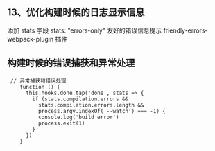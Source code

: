 ## 13、优化构建时候的日志显示信息
添加 stats 字段 stats: "errors-only"
友好的错误信息提示
friendly-errors-webpack-plugin 插件
## 构建时候的错误捕获和异常处理
```
 // 异常捕获和错误处理
    function () {
      this.hooks.done.tap('done', stats => {
        if (stats.compilation.errors &&
          stats.compilation.errors.length &&
          process.argv.indexOf('--watch') === -1) {
          console.log('build error')
          process.exit(1)
        }
      })
    }
```
